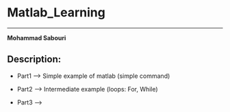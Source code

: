 # Matlab_Learning
__________________________________
**Mohammad Sabouri**

Description: 
----------------------------------
 * Part1 --> Simple example of matlab (simple command)
 
 * Part2 --> Intermediate example (loops: For, While)
 
 * Part3 -->

